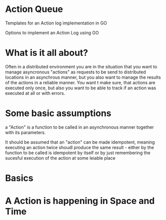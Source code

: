 # Action Queue
Templates for an Action log implementation in GO

Options to implement an Action Log using GO

# What is it all about?

Often in a distributed environment you are in the situation that you want to manage asyncronous "actions" as requests to be send to distributed locations in an asynchrous manner, but you also want to manage the results of the actions in a reliable manner. You want t make sure, that actions are executed only once, but also you want to be able to track if an action was executed at all or with errors.

# Some basic assumptions
a "Action" is a function to be called in an asynchronous manner together with its parameters. 

It should be assumed that an "action" can be made idempotent, meaning executing an action twice shoudl produce the same result - either by the function to be called is idempotent by itself or by just remembering the sucesful execution of the action at some leiable place

# Basics

# A Action is happening in Space and Time


